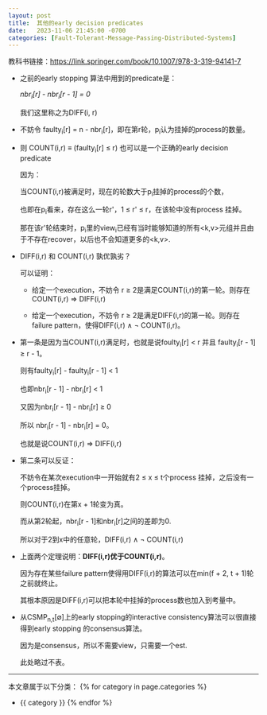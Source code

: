 ```yaml
---
layout: post
title:  其他的early decision predicates
date:   2023-11-06 21:45:00 -0700
categories: [Fault-Tolerant-Message-Passing-Distributed-Systems]
---
```


教科书链接：<https://link.springer.com/book/10.1007/978-3-319-94141-7>

- 之前的early stopping 算法中用到的predicate是：

    *nbr<sub>i</sub>[r] - nbr<sub>i</sub>[r - 1] = 0*

    我们这里称之为DIFF(i, r)

- 不妨令 faulty<sub>i</sub>[r] = n - nbr<sub>i</sub>[r]，即在第r轮，p<sub>i</sub>认为挂掉的process的数量。

- 则 COUNT(i,r) &equiv; (faulty<sub>i</sub>[r] &le; r) 也可以是一个正确的early decision predicate

    因为：

    当COUNT(i,r)被满足时，现在的轮数大于p<sub>i</sub>挂掉的process的个数，
    
    也即在p<sub>i</sub>看来，存在这么一轮r'，1 &le; r' &le; r，在该轮中没有process 挂掉。

    那在该r'轮结束时，p<sub>i</sub>里的view<sub>i</sub>已经有当时能够知道的所有<k,v>元组并且由于不存在recover，以后也不会知道更多的<k,v>.

- DIFF(i,r) 和 COUNT(i,r) 孰优孰劣？

    可以证明：

    - 给定一个execution，不妨令 r &ge; 2是满足COUNT(i,r)的第一轮。则存在COUNT(i,r) &rArr; DIFF(i,r)

    - 给定一个execution，不妨令 r &ge; 2是满足DIFF(i,r)的第一轮。则存在failure pattern，使得DIFF(i,r) &and; &not; COUNT(i,r)。

- 第一条是因为当COUNT(i,r)满足时，也就是说foulty<sub>i</sub>[r] &lt; r 并且 faulty<sub>i</sub>[r - 1] &ge; r - 1。

    则有faulty<sub>i</sub>[r] - faulty<sub>i</sub>[r - 1] &lt; 1

    也即nbr<sub>i</sub>[r - 1] - nbr<sub>i</sub>[r] &lt; 1

    又因为nbr<sub>i</sub>[r - 1] - nbr<sub>i</sub>[r] &ge; 0

    所以 nbr<sub>i</sub>[r - 1] - nbr<sub>i</sub>[r] = 0。

    也就是说COUNT(i,r) &rArr; DIFF(i,r)

- 第二条可以反证：

    不妨令在某次execution中一开始就有2 &le; x &le; t个process 挂掉，之后没有一个process挂掉。

    则COUNT(i,r)在第x + 1轮变为真。

    而从第2轮起，nbr<sub>i</sub>[r - 1]和nbr<sub>i</sub>[r]之间的差即为0.

    所以对于2到x中的任意轮，DIFF(i,r) &and; &not; COUNT(i,r)

- 上面两个定理说明：**DIFF(i,r)优于COUNT(i,r)**。

    因为存在某些failure pattern使得用DIFF(i,r)的算法可以在min(f + 2, t + 1)轮之前就终止。

    其根本原因是DIFF(i,r)可以把本轮中挂掉的process数也加入到考量中。

- 从CSMP<sub>n,t</sub>[&empty;]上的early stopping的interactive consistency算法可以很直接得到early stopping 的consensus算法。

    因为是consensus，所以不需要view，只需要一个est.

    此处略过不表。






---
本文章属于以下分类：
{% for category in page.categories %}
- {{ category }}
{% endfor %}
